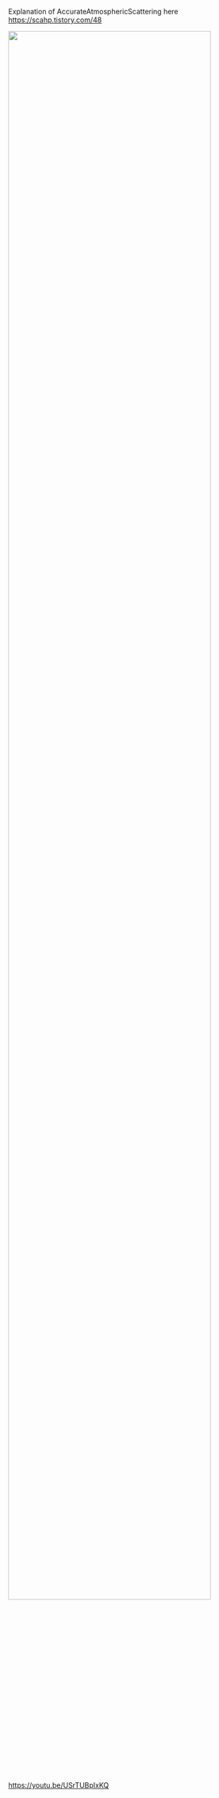 Explanation of AccurateAtmosphericScattering here https://scahp.tistory.com/48

<img src="https://user-images.githubusercontent.com/6734453/121387508-b043d180-c985-11eb-882d-84d9dc28e45d.png" width="90%"></img>

https://youtu.be/USrTUBpIxKQ

